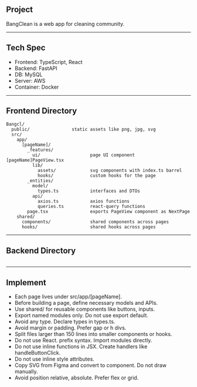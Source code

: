 ## Project

BangClean is a web app for cleaning community.

---

## Tech Spec

* Frontend: TypeScript, React
* Backend: FastAPI
* DB: MySQL
* Server: AWS
* Container: Docker

---

## Frontend Directory

```
Bangcl/
  public/                static assets like png, jpg, svg
  src/
    app/
      [pageName]/
        _features/
          ui/                   page UI component [pageName]PageView.tsx
          lib/
            assets/             svg components with index.ts barrel
            hooks/              custom hooks for the page
        _entities/
          model/
            types.ts            interfaces and DTOs
          api/
            axios.ts            axios functions
            queries.ts          react-query functions
        page.tsx                exports PageView component as NextPage
    shared/
      components/               shared components across pages
      hooks/                    shared hooks across pages
```

---

## Backend Directory

```

```

---

## Implement

* Each page lives under src/app/\[pageName].
* Before building a page, define necessary models and APIs.
* Use shared/ for reusable components like buttons, inputs.
* Export named modules only. Do not use export default.
* Avoid any type. Declare types in types.ts.
* Avoid margin or padding. Prefer gap or h divs.
* Split files larger than 150 lines into smaller components or hooks.
* Do not use React. prefix syntax. Import modules directly.
* Do not use inline functions in JSX. Create handlers like handleButtonClick.
* Do not use inline style attributes.
* Copy SVG from Figma and convert to component. Do not draw manually.
* Avoid position relative, absolute. Prefer flex or grid.


